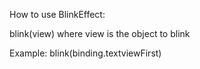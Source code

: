 How to use BlinkEffect:

blink(view) where view is the object to blink

Example: blink(binding.textviewFirst) 
